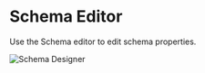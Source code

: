 # Schema Editor

Use the Schema editor to edit schema properties.

![Schema Designer](/img/bimlstudio/Schema1.png)